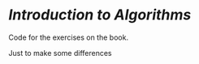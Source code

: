 # *Introduction to Algorithms* 

Code for the exercises on the book.

Just to make some differences

